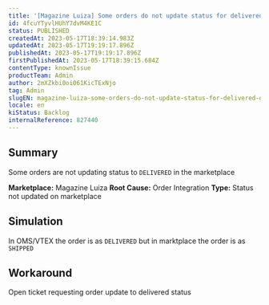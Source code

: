 ```yaml
---
title: '[Magazine Luiza] Some orders do not update status for delivered on the marketplace'
id: 4fcuYTyvlHUhY7dvM4KE1C
status: PUBLISHED
createdAt: 2023-05-17T18:39:14.983Z
updatedAt: 2023-05-17T19:19:17.896Z
publishedAt: 2023-05-17T19:19:17.896Z
firstPublishedAt: 2023-05-17T18:39:15.684Z
contentType: knownIssue
productTeam: Admin
author: 2mXZkbi0oi061KicTExNjo
tag: Admin
slugEN: magazine-luiza-some-orders-do-not-update-status-for-delivered-on-the-marketplace
locale: en
kiStatus: Backlog
internalReference: 827440
---
```


## Summary


Some orders are not updating status to `DELIVERED` in the marketplace

**Marketplace:** Magazine Luiza
**Root Cause:** Order Integration
**Type:** Status not updated on marketplace


##

## Simulation


In OMS/VTEX the order is as `DELIVERED` but in marktplace the order is as `SHIPPED`


##

## Workaround


Open ticket requesting order update to delivered status






